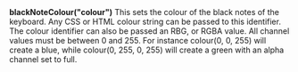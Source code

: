 <a name="blackNoteColour"><h3 style="padding-top: 40px; margin-top: 40px;"></h3></a>
**blackNoteColour("colour")** This sets the colour of the black notes of the keyboard. Any CSS or HTML colour string can be passed to this identifier. The colour identifier can also be passed an RBG, or RGBA value. All channel values must be between 0 and 255. For instance colour(0, 0, 255) will create a blue, while colour(0, 255, 0, 255) will create a green with an alpha channel set to full.  

<!--UPDATE WIDGET_IN_CSOUND
    SIdent sprintf "blackNoteColour(%d, %d, %d) ", rnd(255), rnd(255), rnd(255)
    SIdentifier strcat SIdentifier, SIdent
-->